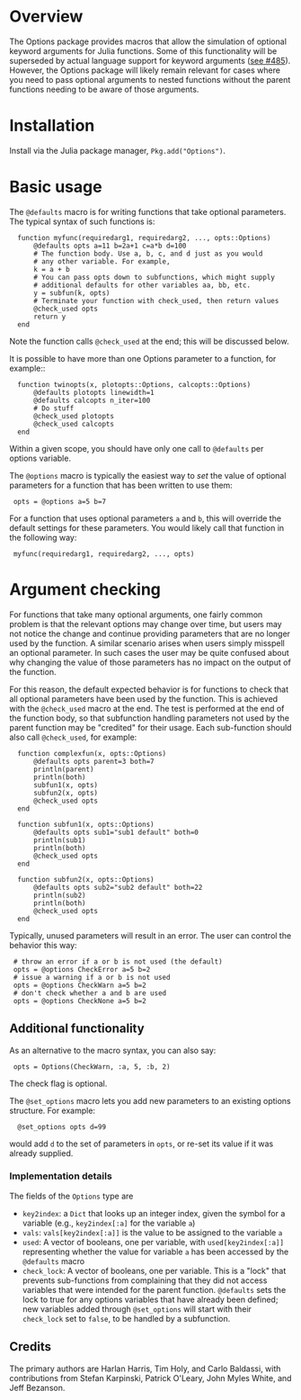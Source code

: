 # Overview

The Options package provides macros that allow the simulation of optional
keyword arguments for Julia functions. Some of this functionality will
be superseded by actual language support for keyword arguments ([see
\#485](https://github.com/JuliaLang/julia/issues/485)). However, the Options package will likely remain relevant for cases where you need to pass optional arguments to nested functions without the parent functions needing to be aware of those arguments.

# Installation

Install via the Julia package manager, `Pkg.add("Options")`.

# Basic usage

The `@defaults` macro is for writing functions that take optional parameters.  The typical syntax of such functions is:

      function myfunc(requiredarg1, requiredarg2, ..., opts::Options)
          @defaults opts a=11 b=2a+1 c=a*b d=100
          # The function body. Use a, b, c, and d just as you would
          # any other variable. For example,
          k = a + b
          # You can pass opts down to subfunctions, which might supply
          # additional defaults for other variables aa, bb, etc.
          y = subfun(k, opts)
          # Terminate your function with check_used, then return values
          @check_used opts
          return y
      end

Note the function calls `@check_used` at the end; this will be discussed below.

It is possible to have more than one Options parameter to a function, for example::

      function twinopts(x, plotopts::Options, calcopts::Options)
          @defaults plotopts linewidth=1
          @defaults calcopts n_iter=100
          # Do stuff
          @check_used plotopts
          @check_used calcopts
      end
 
Within a given scope, you should have only one call to `@defaults` per options variable.


The `@options` macro is typically the easiest way to _set_ the value of optional parameters for a function that has been written to use them:

     opts = @options a=5 b=7

For a function that uses optional parameters `a` and `b`, this will override the default settings for these parameters. You would likely call that function in the following way:

     myfunc(requiredarg1, requiredarg2, ..., opts)

# Argument checking

For functions that take many optional arguments, one fairly common problem is that the relevant options may change over time, but users may not notice the change and continue providing parameters that are no longer used by the function. A similar scenario arises when users simply misspell an optional parameter. In such cases the user may be quite confused about why changing the value of those parameters has no impact on the output of the function. 

For this reason, the default expected behavior is for functions to check that all optional parameters have been used by the function. This is achieved with the `@check_used` macro at the end. The test is performed at the end of the function body, so that subfunction handling parameters not used by the parent function may be "credited" for their usage. Each sub-function should also call `@check_used`, for example:

      function complexfun(x, opts::Options)
          @defaults opts parent=3 both=7
          println(parent)
          println(both)
          subfun1(x, opts)
          subfun2(x, opts)
          @check_used opts
      end
      
      function subfun1(x, opts::Options)
          @defaults opts sub1="sub1 default" both=0
          println(sub1)
          println(both)
          @check_used opts
      end
      
      function subfun2(x, opts::Options)
          @defaults opts sub2="sub2 default" both=22
          println(sub2)
          println(both)
          @check_used opts
      end     
     
 Typically, unused parameters will result in an error. The user can control the behavior this way:

     # throw an error if a or b is not used (the default)
     opts = @options CheckError a=5 b=2
     # issue a warning if a or b is not used
     opts = @options CheckWarn a=5 b=2
     # don't check whether a and b are used
     opts = @options CheckNone a=5 b=2

## Additional functionality

As an alternative to the macro syntax, you can also say:

     opts = Options(CheckWarn, :a, 5, :b, 2)

The check flag is optional.

The `@set_options` macro lets you add new parameters to an existing options structure.  For example:

      @set_options opts d=99

would add `d` to the set of parameters in `opts`, or re-set its value if it was already supplied.

### Implementation details

The fields of the `Options` type are

- `key2index`: a `Dict` that looks up an integer index, given the symbol for a variable (e.g., `key2index[:a]` for the variable `a`)
- `vals`: `vals[key2index[:a]]` is the value to be assigned to the variable `a`
- `used`: A vector of booleans, one per variable, with `used[key2index[:a]]` representing whether the value for variable `a` has been accessed by the `@defaults` macro
- `check_lock`: A vector of booleans, one per variable. This is a "lock" that prevents sub-functions from complaining that they did not access variables that were intended for the parent function. `@defaults` sets the lock to true for any options variables that have already been defined; new variables added through `@set_options` will start with their `check_lock` set to `false`, to be handled by a subfunction.

## Credits

The primary authors are Harlan Harris, Tim Holy, and Carlo Baldassi, with contributions from Stefan Karpinski, Patrick O'Leary, John Myles White, and Jeff Bezanson.
